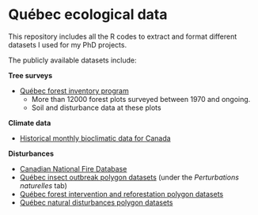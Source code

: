 # Québec ecological data

This repository includes all the R codes to extract and format different datasets I used for my PhD projects.

The publicly available datasets include:

**Tree surveys**
- [Québec forest inventory program](https://www.donneesquebec.ca/recherche/fr/dataset/placettes-echantillons-permanentes-1970-a-aujourd-hui)
  - More than 12000 forest plots surveyed between 1970 and ongoing.
  - Soil and disturbance data at these plots

**Climate data**  
- [Historical monthly bioclimatic data for Canada](https://cfs.nrcan.gc.ca/projects/3/8)

**Disturbances**
- [Canadian National Fire Database](http://cwfis.cfs.nrcan.gc.ca/datamart)
- [Québec insect outbreak polygon datasets](http://mffp.gouv.qc.ca/le-ministere/acces-aux-donnees-gratuites/) (under the *Perturbations naturelles* tab)
- [Québec forest intervention and reforestation polygon datasets](https://www.donneesquebec.ca/recherche/fr/dataset/recolte-et-reboisement)
- [Québec natural disturbances polygon datasets](https://www.donneesquebec.ca/recherche/fr/dataset/epidemies-chablis-et-verglas)
